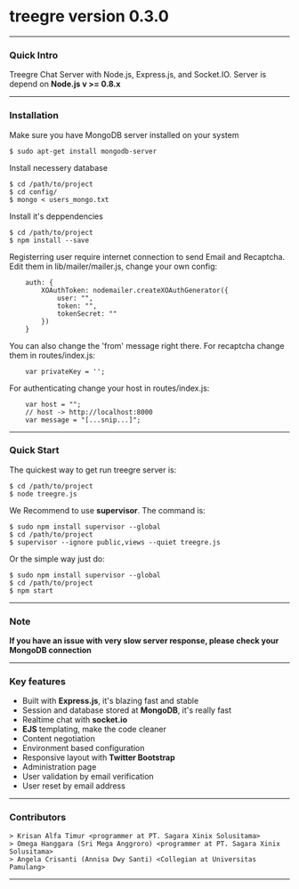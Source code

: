 # treegre version 0.3.0

---

### Quick Intro

Treegre Chat Server with Node.js, Express.js, and Socket.IO.
Server is depend on **Node.js v >= 0.8.x**

---

### Installation

Make sure you have MongoDB server installed on your system

    $ sudo apt-get install mongodb-server

Install necessery database

    $ cd /path/to/project
    $ cd config/
    $ mongo < users_mongo.txt

Install it's deppendencies

    $ cd /path/to/project
    $ npm install --save

Registerring user require internet connection to send Email and Recaptcha. Edit them in lib/mailer/mailer.js, change your own config:

```
    auth: {
        XOAuthToken: nodemailer.createXOAuthGenerator({
            user: "",
            token: "",
            tokenSecret: ""
        })
    }
```

You can also change the 'from' message right there. For recaptcha change them in routes/index.js:

```
    var privateKey = '';
```

For authenticating change your host in routes/index.js:

```
    var host = "";
    // host -> http://localhost:8000
    var message = "[...snip...]";
```
---

### Quick Start

The quickest way to get run treegre server is:

    $ cd /path/to/project
    $ node treegre.js

We Recommend to use **supervisor**. The command is:

    $ sudo npm install supervisor --global
    $ cd /path/to/project
    $ supervisor --ignore public,views --quiet treegre.js

Or the simple way just do:

    $ sudo npm install supervisor --global
    $ cd /path/to/project
    $ npm start

---
### Note

**If you have an issue with very slow server response, please check your MongoDB connection**

---

### Key features

* Built with **Express.js**, it's blazing fast and stable
* Session and database stored at **MongoDB**, it's really fast
* Realtime chat with **socket.io**
* **EJS** templating, make the code cleaner
* Content negotiation
* Environment based configuration
* Responsive layout with **Twitter Bootstrap**
* Administration page
* User validation by email verification
* User reset by email address

---

### Contributors
    > Krisan Alfa Timur <programmer at PT. Sagara Xinix Solusitama>
    > Omega Hanggara (Sri Mega Anggroro) <programmer at PT. Sagara Xinix Solusitama>
    > Angela Crisanti (Annisa Dwy Santi) <Collegian at Universitas Pamulang>
---
